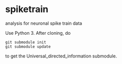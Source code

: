 # spiketrain
analysis for neuronal spike train data

Use Python 3.
After cloning, do
```
git submodule init
git submodule update
```
to get the Universal_directed_information submodule.
